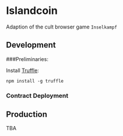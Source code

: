 
# Islandcoin

Adaption of the cult browser game `Inselkampf`

## Development

###Preliminaries:

Install [Truffle](truffleframework.com):

```
npm install -g truffle
```

### Contract Deployment


## Production 

TBA
